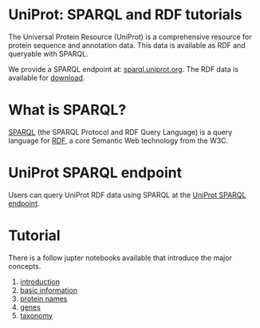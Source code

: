 # UniProt: SPARQL and RDF tutorials

The Universal Protein Resource (UniProt) is a comprehensive resource for protein sequence and annotation data. This data is available as RDF and queryable with SPARQL.

We provide a SPARQL endpoint at: [sparql.uniprot.org](https://sparql.uniprot.org/sparql).
The RDF data is available for [download](https://ftp.expasy.org/databases/uniprot/current_release/rdf/).

# What is SPARQL?
[SPARQL](https://en.wikipedia.org/wiki/SPARQL) (the SPARQL Protocol and RDF Query Language) is a query language for
[RDF](https://en.wikipedia.org/wiki/Resource_Description_Framework), a core Semantic Web technology from the W3C.

# UniProt SPARQL endpoint

Users can query UniProt RDF data using SPARQL at the [UniProt SPARQL endpoint](https://sparql.uniprot.org/sparql).

# Tutorial

There is a follow jupter notebooks available that introduce the major concepts.

 1. [introduction](00_introduction.ipynb)
 2. [basic information](01_basic_information.ipynb)
 3. [protein names](02_protein_name.ipynb)
 4. [genes](03_replicon_gene.ipynb)
 5. [taxonomy](04_taxonomy.ipynb)

